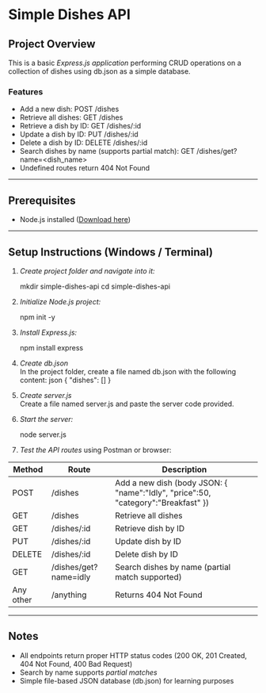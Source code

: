 # Simple Dishes API

## Project Overview
This is a basic *Express.js application* performing CRUD operations on a collection of dishes using db.json as a simple database.

### Features
- Add a new dish: POST /dishes
- Retrieve all dishes: GET /dishes
- Retrieve a dish by ID: GET /dishes/:id
- Update a dish by ID: PUT /dishes/:id
- Delete a dish by ID: DELETE /dishes/:id
- Search dishes by name (supports partial match): GET /dishes/get?name=<dish_name>
- Undefined routes return 404 Not Found

---

## Prerequisites
- Node.js installed ([Download here](https://nodejs.org/))  

---

## Setup Instructions (Windows / Terminal)

1. *Create project folder and navigate into it:*
    
    mkdir simple-dishes-api
    cd simple-dishes-api
    

2. *Initialize Node.js project:*
    
    npm init -y
    

3. *Install Express.js:*
    
    npm install express
    

4. *Create db.json*  
   In the project folder, create a file named db.json with the following content:
    json
    {
      "dishes": []
    }
    

5. *Create server.js*  
   Create a file named server.js and paste the server code provided.

6. *Start the server:*
    
    node server.js
    

7. *Test the API routes* using Postman or browser:

| Method | Route | Description |
|--------|-------|-------------|
| POST | /dishes | Add a new dish (body JSON: { "name":"Idly", "price":50, "category":"Breakfast" }) |
| GET | /dishes | Retrieve all dishes |
| GET | /dishes/:id | Retrieve dish by ID |
| PUT | /dishes/:id | Update dish by ID |
| DELETE | /dishes/:id | Delete dish by ID |
| GET | /dishes/get?name=idly | Search dishes by name (partial match supported) |
| Any other | /anything | Returns 404 Not Found |

---

## Notes
- All endpoints return proper HTTP status codes (200 OK, 201 Created, 404 Not Found, 400 Bad Request)  
- Search by name supports *partial matches*  
- Simple file-based JSON database (db.json) for learning purposes  